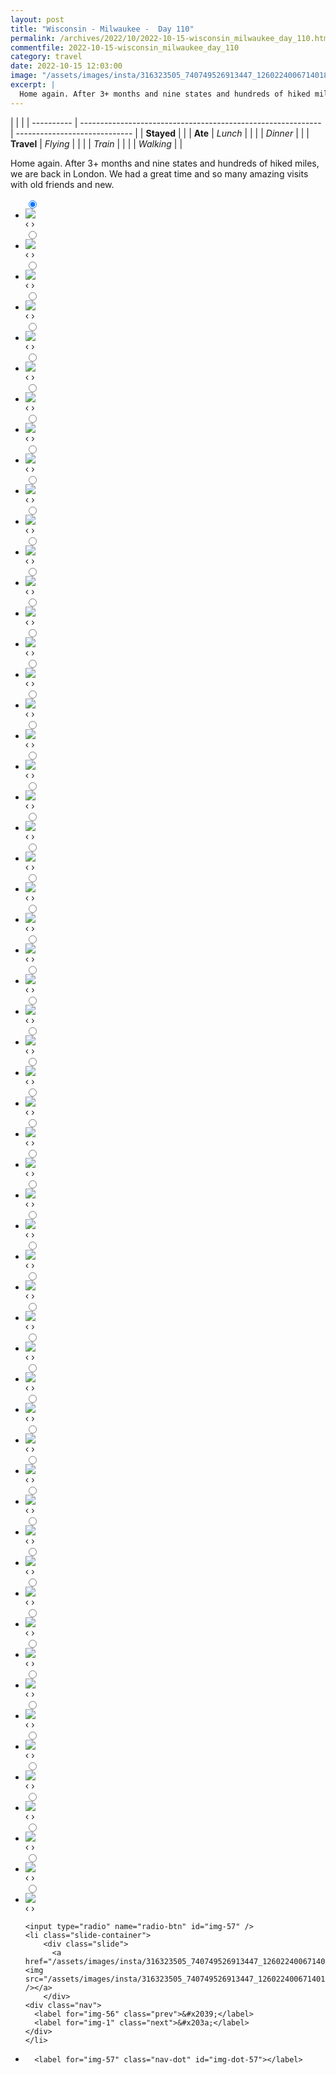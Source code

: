 ```yaml
---
layout: post
title: "Wisconsin - Milwaukee -  Day 110"
permalink: /archives/2022/10/2022-10-15-wisconsin_milwaukee_day_110.html
commentfile: 2022-10-15-wisconsin_milwaukee_day_110
category: travel
date: 2022-10-15 12:03:00
image: "/assets/images/insta/316323505_740749526913447_1260224006714018002_n_18259581193115864.jpg"
excerpt: |
  Home again. After 3+ months and nine states and hundreds of hiked miles, we are back in London. We had a great time and so many amazing visits with old friends and new.
---
```


|            |                                                              |
| ---------- | ------------------------------------------------------------ | ----------------------------- |
| **Stayed** |  |
| **Ate**    | _Lunch_                                                      |          |
|            | _Dinner_                                                     |          |
| **Travel** | _Flying_                                                     |          |
|            | _Train_                                                      |          |
|            | _Walking_                                                    |          |


Home again. After 3+ months and nine states and hundreds of hiked miles, we are back in London. We had a great time and so many amazing visits with old friends and new.


<ul class="slides">
    <input type="radio" name="radio-btn" id="img-1" checked="checked" />
    <li class="slide-container">
        <div class="slide">
          <a href="/assets/images/insta/315993112_647794630142728_6789544301382323651_n_17963749400041528.jpg"><img src="/assets/images/insta/315993112_647794630142728_6789544301382323651_n_17963749400041528.jpg" /></a>
        </div>
    <div class="nav">
      <label for="img-57" class="prev">&#x2039;</label>
      <label for="img-2" class="next">&#x203a;</label>
    </div>
    </li>
        <input type="radio" name="radio-btn" id="img-2"  />
    <li class="slide-container">
        <div class="slide">
          <a href="/assets/images/insta/315666377_669403108243442_8556663909847291613_n_17961344054108895.jpg"><img src="/assets/images/insta/315666377_669403108243442_8556663909847291613_n_17961344054108895.jpg" /></a>
        </div>
    <div class="nav">
      <label for="img-1" class="prev">&#x2039;</label>
      <label for="img-3" class="next">&#x203a;</label>
    </div>
    </li>
        <input type="radio" name="radio-btn" id="img-3"  />
    <li class="slide-container">
        <div class="slide">
          <a href="/assets/images/insta/315656336_193526603171729_1466318210923116223_n_18327315337027484.jpg"><img src="/assets/images/insta/315656336_193526603171729_1466318210923116223_n_18327315337027484.jpg" /></a>
        </div>
    <div class="nav">
      <label for="img-2" class="prev">&#x2039;</label>
      <label for="img-4" class="next">&#x203a;</label>
    </div>
    </li>
        <input type="radio" name="radio-btn" id="img-4"  />
    <li class="slide-container">
        <div class="slide">
          <a href="/assets/images/insta/315430471_658288505785964_5939031627415219148_n_17872888982748580.jpg"><img src="/assets/images/insta/315430471_658288505785964_5939031627415219148_n_17872888982748580.jpg" /></a>
        </div>
    <div class="nav">
      <label for="img-3" class="prev">&#x2039;</label>
      <label for="img-5" class="next">&#x203a;</label>
    </div>
    </li>
        <input type="radio" name="radio-btn" id="img-5"  />
    <li class="slide-container">
        <div class="slide">
          <a href="/assets/images/insta/314996694_506907831359113_358421057776055228_n_18149049184302289.jpg"><img src="/assets/images/insta/314996694_506907831359113_358421057776055228_n_18149049184302289.jpg" /></a>
        </div>
    <div class="nav">
      <label for="img-4" class="prev">&#x2039;</label>
      <label for="img-6" class="next">&#x203a;</label>
    </div>
    </li>
        <input type="radio" name="radio-btn" id="img-6"  />
    <li class="slide-container">
        <div class="slide">
          <a href="/assets/images/insta/315202465_783323106102133_2510892724115791070_n_18235962595148552.jpg"><img src="/assets/images/insta/315202465_783323106102133_2510892724115791070_n_18235962595148552.jpg" /></a>
        </div>
    <div class="nav">
      <label for="img-5" class="prev">&#x2039;</label>
      <label for="img-7" class="next">&#x203a;</label>
    </div>
    </li>
        <input type="radio" name="radio-btn" id="img-7"  />
    <li class="slide-container">
        <div class="slide">
          <a href="/assets/images/insta/315099290_159570873434391_4906388604317232668_n_17966769979978455.jpg"><img src="/assets/images/insta/315099290_159570873434391_4906388604317232668_n_17966769979978455.jpg" /></a>
        </div>
    <div class="nav">
      <label for="img-6" class="prev">&#x2039;</label>
      <label for="img-8" class="next">&#x203a;</label>
    </div>
    </li>
        <input type="radio" name="radio-btn" id="img-8"  />
    <li class="slide-container">
        <div class="slide">
          <a href="/assets/images/insta/315009196_1221078151954924_2055518531416921814_n_17978641903748271.jpg"><img src="/assets/images/insta/315009196_1221078151954924_2055518531416921814_n_17978641903748271.jpg" /></a>
        </div>
    <div class="nav">
      <label for="img-7" class="prev">&#x2039;</label>
      <label for="img-9" class="next">&#x203a;</label>
    </div>
    </li>
        <input type="radio" name="radio-btn" id="img-9"  />
    <li class="slide-container">
        <div class="slide">
          <a href="/assets/images/insta/314821833_109024048603983_2158865795936974546_n_17872922234788452.jpg"><img src="/assets/images/insta/314821833_109024048603983_2158865795936974546_n_17872922234788452.jpg" /></a>
        </div>
    <div class="nav">
      <label for="img-8" class="prev">&#x2039;</label>
      <label for="img-10" class="next">&#x203a;</label>
    </div>
    </li>
        <input type="radio" name="radio-btn" id="img-10"  />
    <li class="slide-container">
        <div class="slide">
          <a href="/assets/images/insta/315016732_802842080929852_3943705202501873559_n_17912373455564757.jpg"><img src="/assets/images/insta/315016732_802842080929852_3943705202501873559_n_17912373455564757.jpg" /></a>
        </div>
    <div class="nav">
      <label for="img-9" class="prev">&#x2039;</label>
      <label for="img-11" class="next">&#x203a;</label>
    </div>
    </li>
        <input type="radio" name="radio-btn" id="img-11"  />
    <li class="slide-container">
        <div class="slide">
          <a href="/assets/images/insta/314840334_1265152504049405_5995603919676864914_n_17890473806721408.jpg"><img src="/assets/images/insta/314840334_1265152504049405_5995603919676864914_n_17890473806721408.jpg" /></a>
        </div>
    <div class="nav">
      <label for="img-10" class="prev">&#x2039;</label>
      <label for="img-12" class="next">&#x203a;</label>
    </div>
    </li>
        <input type="radio" name="radio-btn" id="img-12"  />
    <li class="slide-container">
        <div class="slide">
          <a href="/assets/images/insta/314905912_5726257054101212_5305738788375892652_n_17951739113252452.jpg"><img src="/assets/images/insta/314905912_5726257054101212_5305738788375892652_n_17951739113252452.jpg" /></a>
        </div>
    <div class="nav">
      <label for="img-11" class="prev">&#x2039;</label>
      <label for="img-13" class="next">&#x203a;</label>
    </div>
    </li>
        <input type="radio" name="radio-btn" id="img-13"  />
    <li class="slide-container">
        <div class="slide">
          <a href="/assets/images/insta/314406709_1173352386602831_8899915010358593280_n_17956427606024267.jpg"><img src="/assets/images/insta/314406709_1173352386602831_8899915010358593280_n_17956427606024267.jpg" /></a>
        </div>
    <div class="nav">
      <label for="img-12" class="prev">&#x2039;</label>
      <label for="img-14" class="next">&#x203a;</label>
    </div>
    </li>
        <input type="radio" name="radio-btn" id="img-14"  />
    <li class="slide-container">
        <div class="slide">
          <a href="/assets/images/insta/314363048_1258000085041026_2994685252130766093_n_18022644517434968.jpg"><img src="/assets/images/insta/314363048_1258000085041026_2994685252130766093_n_18022644517434968.jpg" /></a>
        </div>
    <div class="nav">
      <label for="img-13" class="prev">&#x2039;</label>
      <label for="img-15" class="next">&#x203a;</label>
    </div>
    </li>
        <input type="radio" name="radio-btn" id="img-15"  />
    <li class="slide-container">
        <div class="slide">
          <a href="/assets/images/insta/314949684_147821274655290_5938824909138295623_n_18261133156104926.jpg"><img src="/assets/images/insta/314949684_147821274655290_5938824909138295623_n_18261133156104926.jpg" /></a>
        </div>
    <div class="nav">
      <label for="img-14" class="prev">&#x2039;</label>
      <label for="img-16" class="next">&#x203a;</label>
    </div>
    </li>
        <input type="radio" name="radio-btn" id="img-16"  />
    <li class="slide-container">
        <div class="slide">
          <a href="/assets/images/insta/314083484_489774333180179_5755211882860371047_n_17917776863631258.jpg"><img src="/assets/images/insta/314083484_489774333180179_5755211882860371047_n_17917776863631258.jpg" /></a>
        </div>
    <div class="nav">
      <label for="img-15" class="prev">&#x2039;</label>
      <label for="img-17" class="next">&#x203a;</label>
    </div>
    </li>
        <input type="radio" name="radio-btn" id="img-17"  />
    <li class="slide-container">
        <div class="slide">
          <a href="/assets/images/insta/314472559_1308275326379253_7668824520424013685_n_18010718071471081.jpg"><img src="/assets/images/insta/314472559_1308275326379253_7668824520424013685_n_18010718071471081.jpg" /></a>
        </div>
    <div class="nav">
      <label for="img-16" class="prev">&#x2039;</label>
      <label for="img-18" class="next">&#x203a;</label>
    </div>
    </li>
        <input type="radio" name="radio-btn" id="img-18"  />
    <li class="slide-container">
        <div class="slide">
          <a href="/assets/images/insta/313946929_4047700558686833_2219353975357250748_n_17924105078610881.jpg"><img src="/assets/images/insta/313946929_4047700558686833_2219353975357250748_n_17924105078610881.jpg" /></a>
        </div>
    <div class="nav">
      <label for="img-17" class="prev">&#x2039;</label>
      <label for="img-19" class="next">&#x203a;</label>
    </div>
    </li>
        <input type="radio" name="radio-btn" id="img-19"  />
    <li class="slide-container">
        <div class="slide">
          <a href="/assets/images/insta/313382869_1300812250678156_6108576644529776924_n_18190627174209293.jpg"><img src="/assets/images/insta/313382869_1300812250678156_6108576644529776924_n_18190627174209293.jpg" /></a>
        </div>
    <div class="nav">
      <label for="img-18" class="prev">&#x2039;</label>
      <label for="img-20" class="next">&#x203a;</label>
    </div>
    </li>
        <input type="radio" name="radio-btn" id="img-20"  />
    <li class="slide-container">
        <div class="slide">
          <a href="/assets/images/insta/313920702_1274332090089441_8771587428288603081_n_17980804990682969.jpg"><img src="/assets/images/insta/313920702_1274332090089441_8771587428288603081_n_17980804990682969.jpg" /></a>
        </div>
    <div class="nav">
      <label for="img-19" class="prev">&#x2039;</label>
      <label for="img-21" class="next">&#x203a;</label>
    </div>
    </li>
        <input type="radio" name="radio-btn" id="img-21"  />
    <li class="slide-container">
        <div class="slide">
          <a href="/assets/images/insta/313812753_6378548355505032_2121864890459083308_n_17955527936160448.jpg"><img src="/assets/images/insta/313812753_6378548355505032_2121864890459083308_n_17955527936160448.jpg" /></a>
        </div>
    <div class="nav">
      <label for="img-20" class="prev">&#x2039;</label>
      <label for="img-22" class="next">&#x203a;</label>
    </div>
    </li>
        <input type="radio" name="radio-btn" id="img-22"  />
    <li class="slide-container">
        <div class="slide">
          <a href="/assets/images/insta/313472356_2734302993372267_7417423900774208435_n_17960712977094440.jpg"><img src="/assets/images/insta/313472356_2734302993372267_7417423900774208435_n_17960712977094440.jpg" /></a>
        </div>
    <div class="nav">
      <label for="img-21" class="prev">&#x2039;</label>
      <label for="img-23" class="next">&#x203a;</label>
    </div>
    </li>
        <input type="radio" name="radio-btn" id="img-23"  />
    <li class="slide-container">
        <div class="slide">
          <a href="/assets/images/insta/313317409_1316261229128293_5411539418096442608_n_17955327947283677.jpg"><img src="/assets/images/insta/313317409_1316261229128293_5411539418096442608_n_17955327947283677.jpg" /></a>
        </div>
    <div class="nav">
      <label for="img-22" class="prev">&#x2039;</label>
      <label for="img-24" class="next">&#x203a;</label>
    </div>
    </li>
        <input type="radio" name="radio-btn" id="img-24"  />
    <li class="slide-container">
        <div class="slide">
          <a href="/assets/images/insta/313336843_147546347990314_6196602275436463244_n_17937307355333048.jpg"><img src="/assets/images/insta/313336843_147546347990314_6196602275436463244_n_17937307355333048.jpg" /></a>
        </div>
    <div class="nav">
      <label for="img-23" class="prev">&#x2039;</label>
      <label for="img-25" class="next">&#x203a;</label>
    </div>
    </li>
        <input type="radio" name="radio-btn" id="img-25"  />
    <li class="slide-container">
        <div class="slide">
          <a href="/assets/images/insta/313812753_1178562816376293_4616471331303705602_n_18222682006084171.jpg"><img src="/assets/images/insta/313812753_1178562816376293_4616471331303705602_n_18222682006084171.jpg" /></a>
        </div>
    <div class="nav">
      <label for="img-24" class="prev">&#x2039;</label>
      <label for="img-26" class="next">&#x203a;</label>
    </div>
    </li>
        <input type="radio" name="radio-btn" id="img-26"  />
    <li class="slide-container">
        <div class="slide">
          <a href="/assets/images/insta/313387531_1590022128114042_2649804988758037105_n_17957077382164003.jpg"><img src="/assets/images/insta/313387531_1590022128114042_2649804988758037105_n_17957077382164003.jpg" /></a>
        </div>
    <div class="nav">
      <label for="img-25" class="prev">&#x2039;</label>
      <label for="img-27" class="next">&#x203a;</label>
    </div>
    </li>
        <input type="radio" name="radio-btn" id="img-27"  />
    <li class="slide-container">
        <div class="slide">
          <a href="/assets/images/insta/313308134_814979393166634_7062489627037611567_n_18188889628234427.jpg"><img src="/assets/images/insta/313308134_814979393166634_7062489627037611567_n_18188889628234427.jpg" /></a>
        </div>
    <div class="nav">
      <label for="img-26" class="prev">&#x2039;</label>
      <label for="img-28" class="next">&#x203a;</label>
    </div>
    </li>
        <input type="radio" name="radio-btn" id="img-28"  />
    <li class="slide-container">
        <div class="slide">
          <a href="/assets/images/insta/313486199_1550225865412186_29053374077196739_n_17961499253027274.jpg"><img src="/assets/images/insta/313486199_1550225865412186_29053374077196739_n_17961499253027274.jpg" /></a>
        </div>
    <div class="nav">
      <label for="img-27" class="prev">&#x2039;</label>
      <label for="img-29" class="next">&#x203a;</label>
    </div>
    </li>
        <input type="radio" name="radio-btn" id="img-29"  />
    <li class="slide-container">
        <div class="slide">
          <a href="/assets/images/insta/313389606_1114150815894161_2927312325144836798_n_17976490165774610.jpg"><img src="/assets/images/insta/313389606_1114150815894161_2927312325144836798_n_17976490165774610.jpg" /></a>
        </div>
    <div class="nav">
      <label for="img-28" class="prev">&#x2039;</label>
      <label for="img-30" class="next">&#x203a;</label>
    </div>
    </li>
        <input type="radio" name="radio-btn" id="img-30"  />
    <li class="slide-container">
        <div class="slide">
          <a href="/assets/images/insta/313469000_824948212036473_3251903508290090467_n_17952758276193723.jpg"><img src="/assets/images/insta/313469000_824948212036473_3251903508290090467_n_17952758276193723.jpg" /></a>
        </div>
    <div class="nav">
      <label for="img-29" class="prev">&#x2039;</label>
      <label for="img-31" class="next">&#x203a;</label>
    </div>
    </li>
        <input type="radio" name="radio-btn" id="img-31"  />
    <li class="slide-container">
        <div class="slide">
          <a href="/assets/images/insta/313347532_860474231652323_5888934562481412318_n_17931258785434027.jpg"><img src="/assets/images/insta/313347532_860474231652323_5888934562481412318_n_17931258785434027.jpg" /></a>
        </div>
    <div class="nav">
      <label for="img-30" class="prev">&#x2039;</label>
      <label for="img-32" class="next">&#x203a;</label>
    </div>
    </li>
        <input type="radio" name="radio-btn" id="img-32"  />
    <li class="slide-container">
        <div class="slide">
          <a href="/assets/images/insta/313381083_123973276969501_5688396110184906014_n_18326732578003827.jpg"><img src="/assets/images/insta/313381083_123973276969501_5688396110184906014_n_18326732578003827.jpg" /></a>
        </div>
    <div class="nav">
      <label for="img-31" class="prev">&#x2039;</label>
      <label for="img-33" class="next">&#x203a;</label>
    </div>
    </li>
        <input type="radio" name="radio-btn" id="img-33"  />
    <li class="slide-container">
        <div class="slide">
          <a href="/assets/images/insta/313221360_918722712429784_38432650031182003_n_17946131576509426.jpg"><img src="/assets/images/insta/313221360_918722712429784_38432650031182003_n_17946131576509426.jpg" /></a>
        </div>
    <div class="nav">
      <label for="img-32" class="prev">&#x2039;</label>
      <label for="img-34" class="next">&#x203a;</label>
    </div>
    </li>
        <input type="radio" name="radio-btn" id="img-34"  />
    <li class="slide-container">
        <div class="slide">
          <a href="/assets/images/insta/312993736_3348801972059044_5778095657287956057_n_18240379204135055.jpg"><img src="/assets/images/insta/312993736_3348801972059044_5778095657287956057_n_18240379204135055.jpg" /></a>
        </div>
    <div class="nav">
      <label for="img-33" class="prev">&#x2039;</label>
      <label for="img-35" class="next">&#x203a;</label>
    </div>
    </li>
        <input type="radio" name="radio-btn" id="img-35"  />
    <li class="slide-container">
        <div class="slide">
          <a href="/assets/images/insta/313039674_807859493829864_6887553218261070915_n_17979286465693726.jpg"><img src="/assets/images/insta/313039674_807859493829864_6887553218261070915_n_17979286465693726.jpg" /></a>
        </div>
    <div class="nav">
      <label for="img-34" class="prev">&#x2039;</label>
      <label for="img-36" class="next">&#x203a;</label>
    </div>
    </li>
        <input type="radio" name="radio-btn" id="img-36"  />
    <li class="slide-container">
        <div class="slide">
          <a href="/assets/images/insta/313215005_1404765429929226_6202267062318060044_n_17862919847781676.jpg"><img src="/assets/images/insta/313215005_1404765429929226_6202267062318060044_n_17862919847781676.jpg" /></a>
        </div>
    <div class="nav">
      <label for="img-35" class="prev">&#x2039;</label>
      <label for="img-37" class="next">&#x203a;</label>
    </div>
    </li>
        <input type="radio" name="radio-btn" id="img-37"  />
    <li class="slide-container">
        <div class="slide">
          <a href="/assets/images/insta/313211168_1748962688820309_6496552395013275306_n_17953573544281576.jpg"><img src="/assets/images/insta/313211168_1748962688820309_6496552395013275306_n_17953573544281576.jpg" /></a>
        </div>
    <div class="nav">
      <label for="img-36" class="prev">&#x2039;</label>
      <label for="img-38" class="next">&#x203a;</label>
    </div>
    </li>
        <input type="radio" name="radio-btn" id="img-38"  />
    <li class="slide-container">
        <div class="slide">
          <a href="/assets/images/insta/313109675_513735483701168_85518312315935105_n_18056047189356490.jpg"><img src="/assets/images/insta/313109675_513735483701168_85518312315935105_n_18056047189356490.jpg" /></a>
        </div>
    <div class="nav">
      <label for="img-37" class="prev">&#x2039;</label>
      <label for="img-39" class="next">&#x203a;</label>
    </div>
    </li>
        <input type="radio" name="radio-btn" id="img-39"  />
    <li class="slide-container">
        <div class="slide">
          <a href="/assets/images/insta/313028691_616100556866452_5541145798597281273_n_17972877730842646.jpg"><img src="/assets/images/insta/313028691_616100556866452_5541145798597281273_n_17972877730842646.jpg" /></a>
        </div>
    <div class="nav">
      <label for="img-38" class="prev">&#x2039;</label>
      <label for="img-40" class="next">&#x203a;</label>
    </div>
    </li>
        <input type="radio" name="radio-btn" id="img-40"  />
    <li class="slide-container">
        <div class="slide">
          <a href="/assets/images/insta/312504845_1715739998782234_7359822589774114959_n_18250150183188757.jpg"><img src="/assets/images/insta/312504845_1715739998782234_7359822589774114959_n_18250150183188757.jpg" /></a>
        </div>
    <div class="nav">
      <label for="img-39" class="prev">&#x2039;</label>
      <label for="img-41" class="next">&#x203a;</label>
    </div>
    </li>
        <input type="radio" name="radio-btn" id="img-41"  />
    <li class="slide-container">
        <div class="slide">
          <a href="/assets/images/insta/312373000_1399082677282614_3277906613449920759_n_17961141707044306.jpg"><img src="/assets/images/insta/312373000_1399082677282614_3277906613449920759_n_17961141707044306.jpg" /></a>
        </div>
    <div class="nav">
      <label for="img-40" class="prev">&#x2039;</label>
      <label for="img-42" class="next">&#x203a;</label>
    </div>
    </li>
        <input type="radio" name="radio-btn" id="img-42"  />
    <li class="slide-container">
        <div class="slide">
          <a href="/assets/images/insta/312157009_469262711696734_6565182232876234678_n_18188372221215372.jpg"><img src="/assets/images/insta/312157009_469262711696734_6565182232876234678_n_18188372221215372.jpg" /></a>
        </div>
    <div class="nav">
      <label for="img-41" class="prev">&#x2039;</label>
      <label for="img-43" class="next">&#x203a;</label>
    </div>
    </li>
        <input type="radio" name="radio-btn" id="img-43"  />
    <li class="slide-container">
        <div class="slide">
          <a href="/assets/images/insta/312366317_521028649496477_1996744906005553787_n_17979513622734886.jpg"><img src="/assets/images/insta/312366317_521028649496477_1996744906005553787_n_17979513622734886.jpg" /></a>
        </div>
    <div class="nav">
      <label for="img-42" class="prev">&#x2039;</label>
      <label for="img-44" class="next">&#x203a;</label>
    </div>
    </li>
        <input type="radio" name="radio-btn" id="img-44"  />
    <li class="slide-container">
        <div class="slide">
          <a href="/assets/images/insta/312610574_3274240949456916_1095551759386701925_n_17939881343428113.jpg"><img src="/assets/images/insta/312610574_3274240949456916_1095551759386701925_n_17939881343428113.jpg" /></a>
        </div>
    <div class="nav">
      <label for="img-43" class="prev">&#x2039;</label>
      <label for="img-45" class="next">&#x203a;</label>
    </div>
    </li>
        <input type="radio" name="radio-btn" id="img-45"  />
    <li class="slide-container">
        <div class="slide">
          <a href="/assets/images/insta/312078217_1476874912820123_832063531658242441_n_17912761409547037.jpg"><img src="/assets/images/insta/312078217_1476874912820123_832063531658242441_n_17912761409547037.jpg" /></a>
        </div>
    <div class="nav">
      <label for="img-44" class="prev">&#x2039;</label>
      <label for="img-46" class="next">&#x203a;</label>
    </div>
    </li>
        <input type="radio" name="radio-btn" id="img-46"  />
    <li class="slide-container">
        <div class="slide">
          <a href="/assets/images/insta/312188938_419920586976432_3957824092905749018_n_18187732195233907.jpg"><img src="/assets/images/insta/312188938_419920586976432_3957824092905749018_n_18187732195233907.jpg" /></a>
        </div>
    <div class="nav">
      <label for="img-45" class="prev">&#x2039;</label>
      <label for="img-47" class="next">&#x203a;</label>
    </div>
    </li>
        <input type="radio" name="radio-btn" id="img-47"  />
    <li class="slide-container">
        <div class="slide">
          <a href="/assets/images/insta/312405667_1482477518917341_4662372667438524545_n_17953490162055008.jpg"><img src="/assets/images/insta/312405667_1482477518917341_4662372667438524545_n_17953490162055008.jpg" /></a>
        </div>
    <div class="nav">
      <label for="img-46" class="prev">&#x2039;</label>
      <label for="img-48" class="next">&#x203a;</label>
    </div>
    </li>
        <input type="radio" name="radio-btn" id="img-48"  />
    <li class="slide-container">
        <div class="slide">
          <a href="/assets/images/insta/312378669_422494276724053_8970920693049675783_n_17990711290602352.jpg"><img src="/assets/images/insta/312378669_422494276724053_8970920693049675783_n_17990711290602352.jpg" /></a>
        </div>
    <div class="nav">
      <label for="img-47" class="prev">&#x2039;</label>
      <label for="img-49" class="next">&#x203a;</label>
    </div>
    </li>
        <input type="radio" name="radio-btn" id="img-49"  />
    <li class="slide-container">
        <div class="slide">
          <a href="/assets/images/insta/312221006_1160105794939807_6550838674862991582_n_18235291522176669.jpg"><img src="/assets/images/insta/312221006_1160105794939807_6550838674862991582_n_18235291522176669.jpg" /></a>
        </div>
    <div class="nav">
      <label for="img-48" class="prev">&#x2039;</label>
      <label for="img-50" class="next">&#x203a;</label>
    </div>
    </li>
        <input type="radio" name="radio-btn" id="img-50"  />
    <li class="slide-container">
        <div class="slide">
          <a href="/assets/images/insta/312354579_183978464172681_7595930708220962834_n_17995470610552881.jpg"><img src="/assets/images/insta/312354579_183978464172681_7595930708220962834_n_17995470610552881.jpg" /></a>
        </div>
    <div class="nav">
      <label for="img-49" class="prev">&#x2039;</label>
      <label for="img-51" class="next">&#x203a;</label>
    </div>
    </li>
        <input type="radio" name="radio-btn" id="img-51"  />
    <li class="slide-container">
        <div class="slide">
          <a href="/assets/images/insta/312142968_1681682132203501_6355810395380048788_n_18322998664040630.jpg"><img src="/assets/images/insta/312142968_1681682132203501_6355810395380048788_n_18322998664040630.jpg" /></a>
        </div>
    <div class="nav">
      <label for="img-50" class="prev">&#x2039;</label>
      <label for="img-52" class="next">&#x203a;</label>
    </div>
    </li>
        <input type="radio" name="radio-btn" id="img-52"  />
    <li class="slide-container">
        <div class="slide">
          <a href="/assets/images/insta/312145491_179323044616858_7055587126629255926_n_18058282867318180.jpg"><img src="/assets/images/insta/312145491_179323044616858_7055587126629255926_n_18058282867318180.jpg" /></a>
        </div>
    <div class="nav">
      <label for="img-51" class="prev">&#x2039;</label>
      <label for="img-53" class="next">&#x203a;</label>
    </div>
    </li>
        <input type="radio" name="radio-btn" id="img-53"  />
    <li class="slide-container">
        <div class="slide">
          <a href="/assets/images/insta/311694815_155931523798267_6375891673579257723_n_17942977583464396.jpg"><img src="/assets/images/insta/311694815_155931523798267_6375891673579257723_n_17942977583464396.jpg" /></a>
        </div>
    <div class="nav">
      <label for="img-52" class="prev">&#x2039;</label>
      <label for="img-54" class="next">&#x203a;</label>
    </div>
    </li>
        <input type="radio" name="radio-btn" id="img-54"  />
    <li class="slide-container">
        <div class="slide">
          <a href="/assets/images/insta/311692930_662797865211004_7937761071439106084_n_17982518686648444.jpg"><img src="/assets/images/insta/311692930_662797865211004_7937761071439106084_n_17982518686648444.jpg" /></a>
        </div>
    <div class="nav">
      <label for="img-53" class="prev">&#x2039;</label>
      <label for="img-55" class="next">&#x203a;</label>
    </div>
    </li>
        <input type="radio" name="radio-btn" id="img-55"  />
    <li class="slide-container">
        <div class="slide">
          <a href="/assets/images/insta/309513520_832732864818983_3903102631668214699_n_17968740568779143.jpg"><img src="/assets/images/insta/309513520_832732864818983_3903102631668214699_n_17968740568779143.jpg" /></a>
        </div>
    <div class="nav">
      <label for="img-54" class="prev">&#x2039;</label>
      <label for="img-56" class="next">&#x203a;</label>
    </div>
    </li>
        <input type="radio" name="radio-btn" id="img-56"  />
    <li class="slide-container">
        <div class="slide">
          <a href="/assets/images/insta/309297831_656146316089292_8340136653132033054_n_17916043700625124.jpg"><img src="/assets/images/insta/309297831_656146316089292_8340136653132033054_n_17916043700625124.jpg" /></a>
        </div>
    <div class="nav">
      <label for="img-55" class="prev">&#x2039;</label>
      <label for="img-57" class="next">&#x203a;</label>
    </div>
    </li>
    
    <input type="radio" name="radio-btn" id="img-57" />
    <li class="slide-container">
        <div class="slide">
          <a href="/assets/images/insta/316323505_740749526913447_1260224006714018002_n_18259581193115864.jpg"><img src="/assets/images/insta/316323505_740749526913447_1260224006714018002_n_18259581193115864.jpg" /></a>
        </div>
    <div class="nav">
      <label for="img-56" class="prev">&#x2039;</label>
      <label for="img-1" class="next">&#x203a;</label>
    </div>
    </li>
			
<li class="nav-dots">
      <label for="img-1" class="nav-dot" id="img-dot-1"></label>
      <label for="img-2" class="nav-dot" id="img-dot-2"></label>
      <label for="img-3" class="nav-dot" id="img-dot-3"></label>
      <label for="img-4" class="nav-dot" id="img-dot-4"></label>
      <label for="img-5" class="nav-dot" id="img-dot-5"></label>
      <label for="img-6" class="nav-dot" id="img-dot-6"></label>
      <label for="img-7" class="nav-dot" id="img-dot-7"></label>
      <label for="img-8" class="nav-dot" id="img-dot-8"></label>
      <label for="img-9" class="nav-dot" id="img-dot-9"></label>
      <label for="img-10" class="nav-dot" id="img-dot-10"></label>
      <label for="img-11" class="nav-dot" id="img-dot-11"></label>
      <label for="img-12" class="nav-dot" id="img-dot-12"></label>
      <label for="img-13" class="nav-dot" id="img-dot-13"></label>
      <label for="img-14" class="nav-dot" id="img-dot-14"></label>
      <label for="img-15" class="nav-dot" id="img-dot-15"></label>
      <label for="img-16" class="nav-dot" id="img-dot-16"></label>
      <label for="img-17" class="nav-dot" id="img-dot-17"></label>
      <label for="img-18" class="nav-dot" id="img-dot-18"></label>
      <label for="img-19" class="nav-dot" id="img-dot-19"></label>
      <label for="img-20" class="nav-dot" id="img-dot-20"></label>
      <label for="img-21" class="nav-dot" id="img-dot-21"></label>
      <label for="img-22" class="nav-dot" id="img-dot-22"></label>
      <label for="img-23" class="nav-dot" id="img-dot-23"></label>
      <label for="img-24" class="nav-dot" id="img-dot-24"></label>
      <label for="img-25" class="nav-dot" id="img-dot-25"></label>
      <label for="img-26" class="nav-dot" id="img-dot-26"></label>
      <label for="img-27" class="nav-dot" id="img-dot-27"></label>
      <label for="img-28" class="nav-dot" id="img-dot-28"></label>
      <label for="img-29" class="nav-dot" id="img-dot-29"></label>
      <label for="img-30" class="nav-dot" id="img-dot-30"></label>
      <label for="img-31" class="nav-dot" id="img-dot-31"></label>
      <label for="img-32" class="nav-dot" id="img-dot-32"></label>
      <label for="img-33" class="nav-dot" id="img-dot-33"></label>
      <label for="img-34" class="nav-dot" id="img-dot-34"></label>
      <label for="img-35" class="nav-dot" id="img-dot-35"></label>
      <label for="img-36" class="nav-dot" id="img-dot-36"></label>
      <label for="img-37" class="nav-dot" id="img-dot-37"></label>
      <label for="img-38" class="nav-dot" id="img-dot-38"></label>
      <label for="img-39" class="nav-dot" id="img-dot-39"></label>
      <label for="img-40" class="nav-dot" id="img-dot-40"></label>
      <label for="img-41" class="nav-dot" id="img-dot-41"></label>
      <label for="img-42" class="nav-dot" id="img-dot-42"></label>
      <label for="img-43" class="nav-dot" id="img-dot-43"></label>
      <label for="img-44" class="nav-dot" id="img-dot-44"></label>
      <label for="img-45" class="nav-dot" id="img-dot-45"></label>
      <label for="img-46" class="nav-dot" id="img-dot-46"></label>
      <label for="img-47" class="nav-dot" id="img-dot-47"></label>
      <label for="img-48" class="nav-dot" id="img-dot-48"></label>
      <label for="img-49" class="nav-dot" id="img-dot-49"></label>
      <label for="img-50" class="nav-dot" id="img-dot-50"></label>
      <label for="img-51" class="nav-dot" id="img-dot-51"></label>
      <label for="img-52" class="nav-dot" id="img-dot-52"></label>
      <label for="img-53" class="nav-dot" id="img-dot-53"></label>
      <label for="img-54" class="nav-dot" id="img-dot-54"></label>
      <label for="img-55" class="nav-dot" id="img-dot-55"></label>
      <label for="img-56" class="nav-dot" id="img-dot-56"></label>

      <label for="img-57" class="nav-dot" id="img-dot-57"></label>

</li>
</ul>        
             

		